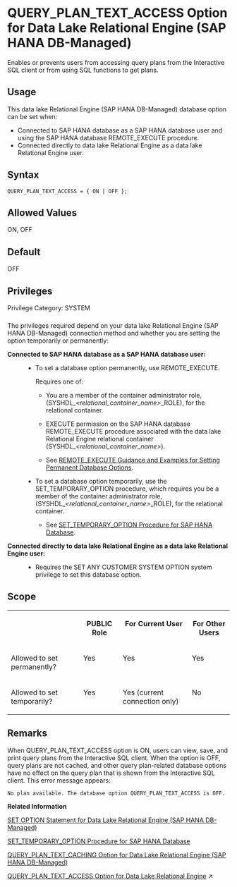 <!-- loio176630977a7d4a46b04fe1f7b30fd9c2 -->

# QUERY\_PLAN\_TEXT\_ACCESS Option for Data Lake Relational Engine \(SAP HANA DB-Managed\)

Enables or prevents users from accessing query plans from the Interactive SQL client or from using SQL functions to get plans.



<a name="loio176630977a7d4a46b04fe1f7b30fd9c2__section_dzz_4jj_kyb"/>

## Usage

This data lake Relational Engine \(SAP HANA DB-Managed\) database option can be set when:

-   Connected to SAP HANA database as a SAP HANA database user and using the SAP HANA database REMOTE\_EXECUTE procedure.
-   Connected directly to data lake Relational Engine as a data lake Relational Engine user.



<a name="loio176630977a7d4a46b04fe1f7b30fd9c2__section_kd4_v2t_lrb"/>

## Syntax

```
QUERY_PLAN_TEXT_ACCESS = { ON | OFF };
```



<a name="loio176630977a7d4a46b04fe1f7b30fd9c2__section_bdy_v2t_lrb"/>

## Allowed Values

ON, OFF



<a name="loio176630977a7d4a46b04fe1f7b30fd9c2__section_fqm_w2t_lrb"/>

## Default

OFF



<a name="loio176630977a7d4a46b04fe1f7b30fd9c2__section_q1s_vrb_dxb"/>

## Privileges

Privilege Category: SYSTEM



### 

The privileges required depend on your data lake Relational Engine \(SAP HANA DB-Managed\) connection method and whether you are setting the option temporarily or permanently:


<dl>
<dt><b>

Connected to SAP HANA database as a SAP HANA database user:

</b></dt>
<dd>

-   To set a database option permanently, use REMOTE\_EXECUTE.

    Requires one of:

    -   You are a member of the container administrator role, \(SYSHDL\_*<relational\_container\_name\>*\_ROLE\), for the relational container.
    -   EXECUTE permission on the SAP HANA database REMOTE\_EXECUTE procedure associated with the data lake Relational Engine relational container \(SYSHDL\_*<relational\_container\_name\>*\).

    -   See [REMOTE\_EXECUTE Guidance and Examples for Setting Permanent Database Options](remote-execute-guidance-and-examples-for-setting-permanent-database-options-0023bea.md).


-   To set a database option temporarily, use the SET\_TEMPORARY\_OPTION procedure, which requires you be a member of the container administrator role, \(SYSHDL\_*<relational\_container\_name\>*\_ROLE\), for the relational container.

    -   See [SET\_TEMPORARY\_OPTION Procedure for SAP HANA Database](../080-sap-hana-database-for-data-lake-relational-engine/set-temporary-option-procedure-for-sap-hana-database-abcd703.md).





</dd><dt><b>

Connected directly to data lake Relational Engine as a data lake Relational Engine user:

</b></dt>
<dd>

-   Requires the SET ANY CUSTOMER SYSTEM OPTION system privilege to set this database option.



</dd>
</dl>



<a name="loio176630977a7d4a46b04fe1f7b30fd9c2__section_oyh_1ft_lrb"/>

## Scope


<table>
<tr>
<th valign="top">

 

</th>
<th valign="top">

PUBLIC Role

</th>
<th valign="top">

For Current User

</th>
<th valign="top">

For Other Users

</th>
</tr>
<tr>
<td valign="top">

Allowed to set permanently?

</td>
<td valign="top">

Yes

</td>
<td valign="top">

Yes

</td>
<td valign="top">

Yes

</td>
</tr>
<tr>
<td valign="top">

Allowed to set temporarily?

</td>
<td valign="top">

Yes

</td>
<td valign="top">

Yes \(current connection only\)

</td>
<td valign="top">

No

</td>
</tr>
</table>



<a name="loio176630977a7d4a46b04fe1f7b30fd9c2__section_rx5_cft_lrb"/>

## Remarks

When QUERY\_PLAN\_TEXT\_ACCESS option is ON, users can view, save, and print query plans from the Interactive SQL client. When the option is OFF, query plans are not cached, and other query plan-related database options have no effect on the query plan that is shown from the Interactive SQL client. This error message appears:

```
No plan available. The database option QUERY_PLAN_TEXT_ACCESS is OFF.
```

**Related Information**  


[SET OPTION Statement for Data Lake Relational Engine \(SAP HANA DB-Managed\)](../030-sql-statements/set-option-statement-for-data-lake-relational-engine-sap-hana-db-managed-84a37a4.md "Changes options that affect the behavior of the database and its compatibility with Transact-SQL. Setting the value of an option can change the behavior for all users or an individual user, in either a temporary or permanent scope.")

[SET\_TEMPORARY\_OPTION Procedure for SAP HANA Database](../080-sap-hana-database-for-data-lake-relational-engine/set-temporary-option-procedure-for-sap-hana-database-abcd703.md "Grant database options temporarily for the current connection only on a data lake Relational Engine relational container.")

[QUERY\_PLAN\_TEXT\_CACHING Option for Data Lake Relational Engine \(SAP HANA DB-Managed\)](query-plan-text-caching-option-for-data-lake-relational-engine-sap-hana-db-managed-bee56c4.md "Allows you to specify whether or not data lake Relational Engine generates and caches IQ plans for queries executed by the user.")

[QUERY_PLAN_TEXT_ACCESS Option for Data Lake Relational Engine](https://help.sap.com/viewer/19b3964099384f178ad08f2d348232a9/2023_4_QRC/en-US/a64f443284f21015acbbd8e919d9c49b.html "Enables or prevents users from accessing query plans from the Interactive SQL client or from using SQL functions to get plans.") :arrow_upper_right:

